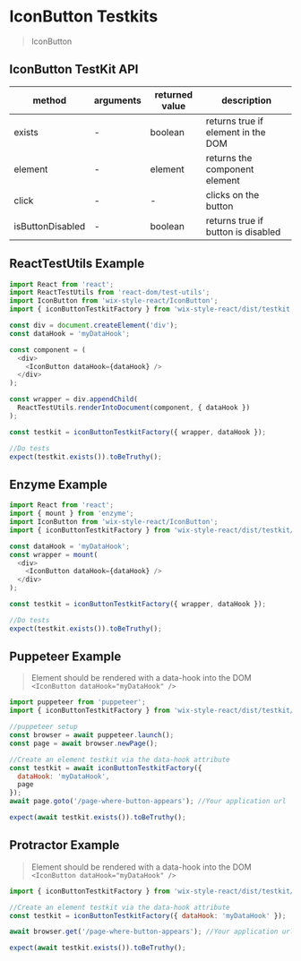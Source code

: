 # IconButton Testkits

> IconButton

## IconButton TestKit API

| method           | arguments | returned value | description                        |
| ---------------- | --------- | -------------- | ---------------------------------- |
| exists           | -         | boolean        | returns true if element in the DOM |
| element          | -         | element        | returns the component element      |
| click            | -         | -              | clicks on the button               |
| isButtonDisabled | -         | boolean        | returns true if button is disabled |

## ReactTestUtils Example

```javascript
import React from 'react';
import ReactTestUtils from 'react-dom/test-utils';
import IconButton from 'wix-style-react/IconButton';
import { iconButtonTestkitFactory } from 'wix-style-react/dist/testkit';

const div = document.createElement('div');
const dataHook = 'myDataHook';

const component = (
  <div>
    <IconButton dataHook={dataHook} />
  </div>
);

const wrapper = div.appendChild(
  ReactTestUtils.renderIntoDocument(component, { dataHook })
);

const testkit = iconButtonTestkitFactory({ wrapper, dataHook });

//Do tests
expect(testkit.exists()).toBeTruthy();
```

## Enzyme Example

```javascript
import React from 'react';
import { mount } from 'enzyme';
import IconButton from 'wix-style-react/IconButton';
import { iconButtonTestkitFactory } from 'wix-style-react/dist/testkit/enzyme';

const dataHook = 'myDataHook';
const wrapper = mount(
  <div>
    <IconButton dataHook={dataHook} />
  </div>
);

const testkit = iconButtonTestkitFactory({ wrapper, dataHook });

//Do tests
expect(testkit.exists()).toBeTruthy();
```

## Puppeteer Example

> Element should be rendered with a data-hook into the DOM `<IconButton dataHook="myDataHook" />`

```javascript
import puppeteer from 'puppeteer';
import { iconButtonTestkitFactory } from 'wix-style-react/dist/testkit/puppeteer';

//puppeteer setup
const browser = await puppeteer.launch();
const page = await browser.newPage();

//Create an element testkit via the data-hook attribute
const testkit = await iconButtonTestkitFactory({
  dataHook: 'myDataHook',
  page
});
await page.goto('/page-where-button-appears'); //Your application url

expect(await testkit.exists()).toBeTruthy();
```

## Protractor Example

> Element should be rendered with a data-hook into the DOM `<IconButton dataHook="myDataHook" />`

```javascript
import { iconButtonTestkitFactory } from 'wix-style-react/dist/testkit/protractor';

//Create an element testkit via the data-hook attribute
const testkit = iconButtonTestkitFactory({ dataHook: 'myDataHook' });

await browser.get('/page-where-button-appears'); //Your application url

expect(await testkit.exists()).toBeTruthy();
```
